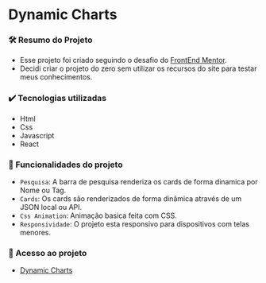 # Dynamic Charts

### 🛠️ Resumo do Projeto

- Esse projeto foi criado seguindo o desafio do <a href="https://www.frontendmentor.io/challenges/job-listings-with-filtering-ivstIPCt">FrontEnd Mentor</a>.
- Decidi criar o projeto do zero sem utilizar os recursos do site para testar meus conhecimentos. 

### ✔️ Tecnologias utilizadas

- Html
- Css
- Javascript
- React

### 🔨 Funcionalidades do projeto

- `Pesquisa`: A barra de pesquisa renderiza os cards de forma dinamica por Nome ou Tag.
- `Cards`: Os cards são renderizados de forma dinâmica através de um JSON local ou API.
- `Css Animation`: Animação basica feita com CSS.
- `Responsividade`: O projeto esta responsivo para dispositivos com telas menores.

### 📁 Acesso ao projeto

- <a href="dynamic-charts-rafilkl.netlify.app/ "> Dynamic Charts </a>
